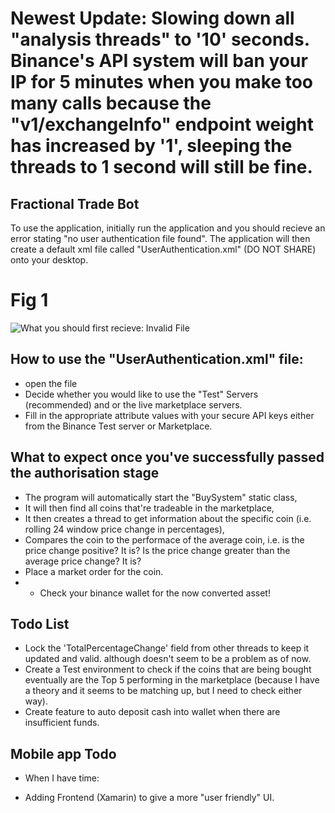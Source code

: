 # Newest Update: Slowing down all "analysis threads" to '10' seconds. Binance's API system will ban your IP for 5 minutes when you make too many calls because the "v1/exchangeInfo" endpoint weight has increased by '1', sleeping the threads to 1 second will still be fine.

## Fractional Trade Bot
To use the application, initially run the application and you should recieve an error stating "no user authentication file found".
The application will then create a default xml file called "UserAuthentication.xml" (DO NOT SHARE) onto your desktop.

# Fig 1
![What you should first recieve: Invalid File]("https:sylascoker.co.uk/img/invalidFile.PNG)

## How to use the "UserAuthentication.xml" file:
* open the file
* Decide whether you would like to use the "Test" Servers (recommended) and or the live marketplace servers.
* Fill in the appropriate attribute values with your secure API keys either from the Binance Test server or Marketplace.

## What to expect once you've successfully passed the authorisation stage
- The program will automatically start the "BuySystem" static class,
- It will then find all coins that're tradeable in the marketplace,
- It then creates a thread to get information about the specific coin (i.e. rolling 24 window price change in percentages),
- Compares the coin to the performace of the average coin, i.e. is the price change positive? It is? Is the price change greater than the average price change? It is?
- Place a market order for the coin.
- - Check your binance wallet for the now converted asset!

## Todo List
- Lock the 'TotalPercentageChange' field from other threads to keep it updated and valid. although doesn't seem to be a problem as of now.
- Create a Test environment to check if the coins that are being bought eventually are the Top 5 performing in the marketplace (because I have a theory and it seems to be matching up, but I need to check either way).
- Create feature to auto deposit cash into wallet when there are insufficient funds.

## Mobile app Todo
* When I have time:
- Adding Frontend (Xamarin) to give a more "user friendly" UI.

